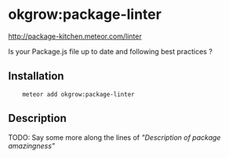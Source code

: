 # okgrow:package-linter

http://package-kitchen.meteor.com/linter

Is your Package.js file up to date and following best practices ?

## Installation

```
    meteor add okgrow:package-linter
```

## Description

TODO: Say some more along the lines of *"Description of package amazingness"*
